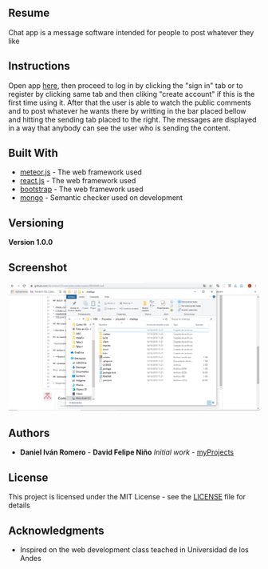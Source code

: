 
## Resume
Chat app is a message software intended for people to post whatever they like

## Instructions
Open app [here](https://chat-app-web-uniandes.herokuapp.com/), then proceed to log in by clicking the "sign in" tab or to register by clicking same tab and then cliking "create account" if this is the first time using it. After that the user is able to watch the public comments and to post whatever he wants there by writting in the bar placed bellow and hitting the sending tab placed to the right. The messages are displayed in a way that anybody can see the user who is sending the content.

## Built With

* [meteor.js](https://nodejs.org/en/) - The web framework used
* [react.js](https://jquery.com/) - The web framework used
* [bootstrap](https://getbootstrap.com/) - The web framework used
* [mongo](https://eslint.org/) - Semantic checker used on development

## Versioning

**Version 1.0.0**

## Screenshot
![screenshot](https://github.com/dfnino10/chatApp/blob/master/Screenshot.PNG)

## Authors

* **Daniel Iván Romero** - **David Felipe Niño** *Initial work* - [myProjects](https://github.com/dfnino10/chatApp)

## License

This project is licensed under the MIT License - see the [LICENSE](LICENSE) file for details

## Acknowledgments

* Inspired on the web development class teached in Universidad de los Andes
